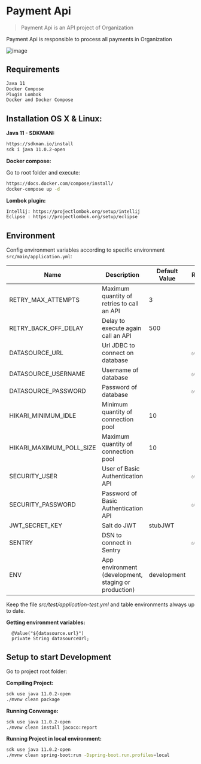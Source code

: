 # Payment Api

> Payment Api is an API project of Organization

Payment Api is responsible to process all payments in Organization

![image](https://www.example.com/image.jpg)

## Requirements
```sh
Java 11
Docker Compose
Plugin Lombok
Docker and Docker Compose
```

## Installation OS X & Linux:


**Java 11 - SDKMAN:**

```sh
https://sdkman.io/install
sdk i java 11.0.2-open
```

**Docker compose:**

Go to root folder and execute:

```sh
https://docs.docker.com/compose/install/
docker-compose up -d
```

**Lombok plugin:**

```sh
Intellij: https://projectlombok.org/setup/intellij
Eclipse : https://projectlombok.org/setup/eclipse
```

## Environment
Config environment variables according to specific environment `src/main/application.yml`:

| Name | Description | Default Value | Required |
| -- | -- | -- | -- |
| RETRY_MAX_ATTEMPTS | Maximum quantity of retries to call an API | 3 | |
| RETRY_BACK_OFF_DELAY | Delay to execute again call an API | 500 | |
| DATASOURCE_URL | Url JDBC to connect on database | | :white_check_mark: |
| DATASOURCE_USERNAME | Username of database | | :white_check_mark: |
| DATASOURCE_PASSWORD | Password of database | | :white_check_mark: |
| HIKARI_MINIMUM_IDLE | Minimum quantity of connection pool | 10 | |
| HIKARI_MAXIMUM_POLL_SIZE | Maximum quantity of connection pool | 10 | |
| SECURITY_USER | User of Basic Authentication API | | :white_check_mark: |
| SECURITY_PASSWORD | Password of Basic Authentication API | | :white_check_mark: |
| JWT_SECRET_KEY | Salt do JWT | stubJWT | |
| SENTRY | DSN to connect in Sentry | | :white_check_mark: |
| ENV | App environment (development, staging or production) | development | |

Keep the file *src/test/application-test.yml* and table environments always up to date.

**Getting environment variables:**

```
  @Value("${datasource.url}")
  private String datasourceUrl;
```

## Setup to start Development

Go to project root folder:

**Compiling Project:**

```sh
sdk use java 11.0.2-open
./mvnw clean package
```

**Running Converage:**

```sh
sdk use java 11.0.2-open
./mvnw clean install jacoco:report
```

**Running Project in local environment:**

```sh
sdk use java 11.0.2-open
./mvnw clean spring-boot:run -Dspring-boot.run.profiles=local
```
